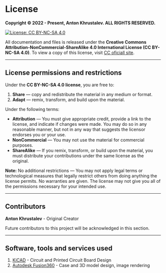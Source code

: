 # License

**Copyright © 2022 - Present, Anton Khrustalev. ALL RIGHTS RESERVED.**

[![License: CC BY-NC-SA 4.0](https://img.shields.io/badge/License-CC_BY--NC--SA_4.0-lightgrey.svg)](https://creativecommons.org/licenses/by-nc-sa/4.0/)

All documentation and files is released under the **Creative Commons Attribution-NonCommercial-ShareAlike 4.0 International License (CC BY-NC-SA 4.0)**. To view a copy of this license, visit [CC oficiall site](https://creativecommons.org/licenses/by-nc-sa/4.0/).

------

## License permissions and restrictions

Under the **CC BY-NC-SA 4.0 license**, you are free to:

1. **Share** — copy and redistribute the material in any medium or format.
2. **Adapt** — remix, transform, and build upon the material.

Under the following terms:

- **Attribution** — You must give appropriate credit, provide a link to the license, and indicate if changes were made. You may do so in any reasonable manner, but not in any way that suggests the licensor endorses you or your use.
- **NonCommercial** — You may not use the material for commercial purposes.
- **ShareAlike** — If you remix, transform, or build upon the material, you must distribute your contributions under the same license as the original.

**Note:** No additional restrictions — You may not apply legal terms or technological measures that legally restrict others from doing anything the license permits. No warranties are given. The license may not give you all of the permissions necessary for your intended use.

------

## Contributors

**Anton Khrustalev** - Original Creator

Future contributors to this project will be acknowledged in this section.

------

## Software, tools and services used

1. [KiCAD](https://www.kicad.org/) - Circuit and Printed Circuit Board Design
2. [Autodesk Fusion360](https://www.autodesk.com/products/fusion-360/) - Case and 3D model design, image rendering
